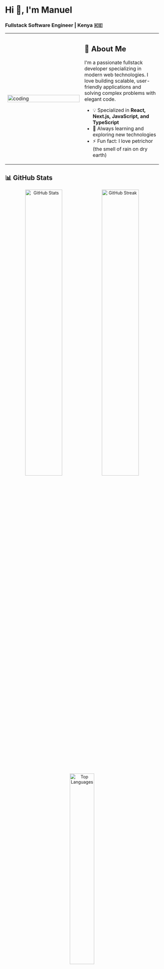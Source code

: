 # Hi 👋, I'm Manuel

### Fullstack Software Engineer | Kenya 🇰🇪

<table>
<tr>
<td width="50%">
  <img width="100%" alt="coding" src="https://user-images.githubusercontent.com/74038190/229223263-cf2e4b07-2615-4f87-9c38-e37600f8381a.gif">
</td>
<td width="50%">

## 🚀 About Me

I'm a passionate fullstack developer specializing in modern web technologies. I love building scalable, user-friendly applications and solving complex problems with elegant code.

- 💡 Specialized in **React, Next.js, JavaScript, and TypeScript**
- 🌱 Always learning and exploring new technologies
- ⚡ Fun fact: I love petrichor (the smell of rain on dry earth)

</td>
</tr>
</table>

## 📊 GitHub Stats

<div align="center">
  <img width="49%" src="https://github-readme-stats.vercel.app/api?username=meltjacTechs&show_icons=true&theme=tokyonight&hide_border=true&count_private=true" alt="GitHub Stats" />
  <img width="49%" src="https://github-readme-streak-stats.herokuapp.com/?user=meltjacTechs&theme=tokyonight&hide_border=true" alt="GitHub Streak" />
</div>

<div align="center">
  <img width="40%" src="https://github-readme-stats.vercel.app/api/top-langs?username=meltjacTechs&show_icons=true&locale=en&layout=compact&theme=tokyonight&hide_border=true&langs_count=8" alt="Top Languages" />
</div>

<div align="center">
  <img src="https://github-profile-trophy.vercel.app/?username=meltjacTechs&theme=tokyonight&no-frame=true&no-bg=false&margin-w=4&row=1" alt="GitHub Trophies" />
</div>

## 🤝 Connect With Me

<p align="center">
  <a href="https://linkedin.com/in/meltjac-techs-57b747246" target="_blank">
    <img src="https://img.shields.io/badge/LinkedIn-0077B5?style=for-the-badge&logo=linkedin&logoColor=white" alt="LinkedIn"/>
  </a>
  <a href="mailto:ebwire02@gmail.com">
    <img src="https://img.shields.io/badge/Email-D14836?style=for-the-badge&logo=gmail&logoColor=white" alt="Email"/>
  </a>
  <a href="https://instagram.com/_meltjac.techs" target="_blank">
    <img src="https://img.shields.io/badge/Instagram-E4405F?style=for-the-badge&logo=instagram&logoColor=white" alt="Instagram"/>
  </a>
  <a href="https://discord.gg/BfABewHT" target="_blank">
    <img src="https://img.shields.io/badge/Discord-7289DA?style=for-the-badge&logo=discord&logoColor=white" alt="Discord"/>
  </a>
</p>

<p align="center">
  <a href="https://codepen.io/meltjactechs" target="_blank">
    <img src="https://img.shields.io/badge/Codepen-000000?style=for-the-badge&logo=codepen&logoColor=white" alt="CodePen"/>
  </a>
  <a href="https://www.leetcode.com/meltjactechs" target="_blank">
    <img src="https://img.shields.io/badge/LeetCode-FFA116?style=for-the-badge&logo=leetcode&logoColor=black" alt="LeetCode"/>
  </a>
  <a href="https://www.hackerrank.com/ebwire02" target="_blank">
    <img src="https://img.shields.io/badge/HackerRank-2EC866?style=for-the-badge&logo=hackerrank&logoColor=white" alt="HackerRank"/>
  </a>
</p>

## ☕ Support My Work

If you find my projects helpful, consider buying me a coffee!

<p align="center">
  <a href="https://www.buymeacoffee.com/meltjactechs">
    <img src="https://cdn.buymeacoffee.com/buttons/v2/default-yellow.png" height="50" width="210" alt="Buy Me A Coffee"/>
  </a>
</p>

---

<p align="center">
  <img src="https://komarev.com/ghpvc/?username=meltjacTechs&label=Profile%20views&color=0e75b6&style=flat" alt="Profile views" />
</p>

<p align="center">💻 Made with ❤️ by Manuel</p>
